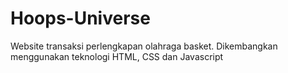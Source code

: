 # Hoops-Universe
Website transaksi perlengkapan olahraga basket. Dikembangkan menggunakan teknologi HTML, CSS dan Javascript
